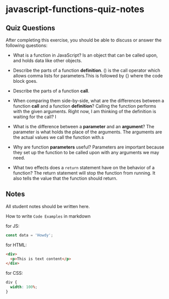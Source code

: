 # javascript-functions-quiz-notes

## Quiz Questions

After completing this exercise, you should be able to discuss or answer the following questions:

- What is a function in JavaScript?
  Is an object that can be called upon, and holds data like other objects.

- Describe the parts of a function **definition**.
  () is the call operator which allows comma lists for parameters.This is followed by {} where the code block goes.

- Describe the parts of a function **call**.

- When comparing them side-by-side, what are the differences between a function **call** and a function **definition**?
  Calling the function performs with the given arguments. Right now, I am thinking of the definition is waiting for the call? I

- What is the difference between a **parameter** and an **argument**?
  The parameter is what holds the place of the arguments. The arguments are the actual values we call the function with.s

- Why are function **parameters** useful?
  Parameters are important because they set up the function to be called upon with any arguments we may need.

- What two effects does a `return` statement have on the behavior of a function?
  The return statement will stop the function from running. It also tells the value that the function should return.

## Notes

All student notes should be written here.

How to write `Code Examples` in markdown

for JS:

```javascript
const data = 'Howdy';
```

for HTML:

```html
<div>
  <p>This is text content</p>
</div>
```

for CSS:

```css
div {
  width: 100%;
}
```
